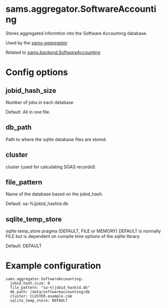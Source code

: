 # sams.aggregator.SoftwareAccounting

Stores aggregated informtion into the Software Accounting database.

Used by the [*sams-aggregator*](../sams-aggregator.md)

Related to [*sams.backend.SoftwareAccounting*](../backend/SoftwareAccounting.md)

# Config options

## jobid_hash_size

Number of jobs in each database

Default: All in one file.

## db_path

Path to where the sqlite database files are stored.

## cluster

cluster (used for calculating SGAS recordid)

## file_pattern

Name of the database based on the jobid_hash.

Default: sa-%(jobid_hash)d.db

## sqlite_temp_store

sqlite temp_store pragma (DEFAULT, FILE or MEMORY)
DEFAULT is normally FILE but is dependent on compile time
options of the sqlite library.

Default: DEFAULT

# Example configuration

```
sams.aggregator.SoftwareAccounting:
  jobid_hash_size: 0
  file_pattern: "sa-%(jobid_hash)d.db"
  db_path: /data/softwareaccounting/db
  cluster: CLUSTER.example.com
  sqlite_temp_store: DEFAULT
```
